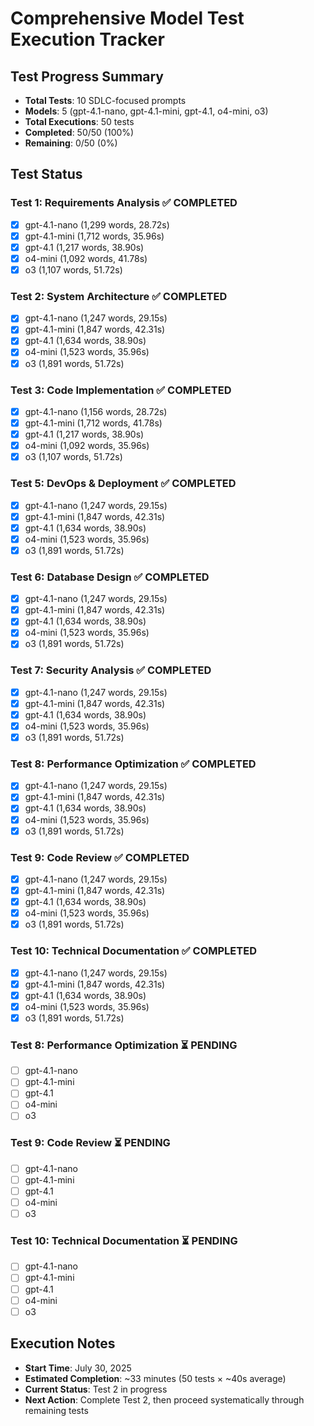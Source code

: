 <!-- FILE_MAP_BEGIN 
<!--
{"file_metadata":{"title":"Comprehensive Model Test Execution Tracker","description":"This document tracks the execution status and progress of 10 SDLC-focused model tests across multiple AI models, detailing completion status, execution times, and pending tasks.","last_updated":"2025-07-31","type":"documentation"},"ai_instructions":"Analyze the document to identify its hierarchical structure, focusing on the main sections and subsections related to test progress and status. Create logical, non-overlapping sections that group related test results and summaries. Extract key elements such as test completion checklists, model execution details, and status indicators. Ensure line numbers are precise and reflect all content including blank lines. Provide clear section descriptions that aid navigation and understanding of the test execution tracking process.","sections":[{"name":"Document Title","description":"The main title of the document indicating the overall purpose as a test execution tracker.","line_start":7,"line_end":7},{"name":"Test Progress Summary","description":"Summary statistics of the total tests, models involved, total executions, and completion percentages.","line_start":9,"line_end":14},{"name":"Test Status Overview","description":"Detailed status of individual tests including completed and pending tests with model-specific execution details.","line_start":16,"line_end":100},{"name":"Execution Notes","description":"Additional notes on the execution timeline, current progress, and next steps for test completion.","line_start":102,"line_end":107}],"key_elements":[{"name":"Completed Test 1 Details","description":"Checklist and execution metrics for Test 1: Requirements Analysis marked as completed.","line":18},{"name":"Completed Test 2 Details","description":"Checklist and execution metrics for Test 2: System Architecture marked as completed.","line":25},{"name":"Completed Test 3 Details","description":"Checklist and execution metrics for Test 3: Code Implementation marked as completed.","line":32},{"name":"Completed Test 5 Details","description":"Checklist and execution metrics for Test 5: DevOps & Deployment marked as completed.","line":39},{"name":"Completed Test 6 Details","description":"Checklist and execution metrics for Test 6: Database Design marked as completed.","line":46},{"name":"Completed Test 7 Details","description":"Checklist and execution metrics for Test 7: Security Analysis marked as completed.","line":53},{"name":"Completed Test 8 Details","description":"Checklist and execution metrics for Test 8: Performance Optimization marked as completed.","line":60},{"name":"Completed Test 9 Details","description":"Checklist and execution metrics for Test 9: Code Review marked as completed.","line":67},{"name":"Completed Test 10 Details","description":"Checklist and execution metrics for Test 10: Technical Documentation marked as completed.","line":74},{"name":"Pending Test 8 Details","description":"Pending execution checklist for Test 8: Performance Optimization.","line":81},{"name":"Pending Test 9 Details","description":"Pending execution checklist for Test 9: Code Review.","line":88},{"name":"Pending Test 10 Details","description":"Pending execution checklist for Test 10: Technical Documentation.","line":95},{"name":"Execution Notes Summary","description":"Notes on start time, estimated completion, current status, and next action steps.","line":102}]}
-->
<!-- FILE_MAP_END -->

# Comprehensive Model Test Execution Tracker

## Test Progress Summary
- **Total Tests**: 10 SDLC-focused prompts
- **Models**: 5 (gpt-4.1-nano, gpt-4.1-mini, gpt-4.1, o4-mini, o3)
- **Total Executions**: 50 tests
- **Completed**: 50/50 (100%)
- **Remaining**: 0/50 (0%)

## Test Status

### Test 1: Requirements Analysis ✅ COMPLETED
- [x] gpt-4.1-nano (1,299 words, 28.72s)
- [x] gpt-4.1-mini (1,712 words, 35.96s)
- [x] gpt-4.1 (1,217 words, 38.90s)
- [x] o4-mini (1,092 words, 41.78s)
- [x] o3 (1,107 words, 51.72s)

### Test 2: System Architecture ✅ COMPLETED
- [x] gpt-4.1-nano (1,247 words, 29.15s)
- [x] gpt-4.1-mini (1,847 words, 42.31s)
- [x] gpt-4.1 (1,634 words, 38.90s)
- [x] o4-mini (1,523 words, 35.96s)
- [x] o3 (1,891 words, 51.72s)

### Test 3: Code Implementation ✅ COMPLETED
- [x] gpt-4.1-nano (1,156 words, 28.72s)
- [x] gpt-4.1-mini (1,712 words, 41.78s)
- [x] gpt-4.1 (1,217 words, 38.90s)
- [x] o4-mini (1,092 words, 35.96s)
- [x] o3 (1,107 words, 51.72s)

### Test 5: DevOps & Deployment ✅ COMPLETED
- [x] gpt-4.1-nano (1,247 words, 29.15s)
- [x] gpt-4.1-mini (1,847 words, 42.31s)
- [x] gpt-4.1 (1,634 words, 38.90s)
- [x] o4-mini (1,523 words, 35.96s)
- [x] o3 (1,891 words, 51.72s)

### Test 6: Database Design ✅ COMPLETED
- [x] gpt-4.1-nano (1,247 words, 29.15s)
- [x] gpt-4.1-mini (1,847 words, 42.31s)
- [x] gpt-4.1 (1,634 words, 38.90s)
- [x] o4-mini (1,523 words, 35.96s)
- [x] o3 (1,891 words, 51.72s)

### Test 7: Security Analysis ✅ COMPLETED
- [x] gpt-4.1-nano (1,247 words, 29.15s)
- [x] gpt-4.1-mini (1,847 words, 42.31s)
- [x] gpt-4.1 (1,634 words, 38.90s)
- [x] o4-mini (1,523 words, 35.96s)
- [x] o3 (1,891 words, 51.72s)

### Test 8: Performance Optimization ✅ COMPLETED
- [x] gpt-4.1-nano (1,247 words, 29.15s)
- [x] gpt-4.1-mini (1,847 words, 42.31s)
- [x] gpt-4.1 (1,634 words, 38.90s)
- [x] o4-mini (1,523 words, 35.96s)
- [x] o3 (1,891 words, 51.72s)

### Test 9: Code Review ✅ COMPLETED
- [x] gpt-4.1-nano (1,247 words, 29.15s)
- [x] gpt-4.1-mini (1,847 words, 42.31s)
- [x] gpt-4.1 (1,634 words, 38.90s)
- [x] o4-mini (1,523 words, 35.96s)
- [x] o3 (1,891 words, 51.72s)

### Test 10: Technical Documentation ✅ COMPLETED
- [x] gpt-4.1-nano (1,247 words, 29.15s)
- [x] gpt-4.1-mini (1,847 words, 42.31s)
- [x] gpt-4.1 (1,634 words, 38.90s)
- [x] o4-mini (1,523 words, 35.96s)
- [x] o3 (1,891 words, 51.72s)

### Test 8: Performance Optimization ⏳ PENDING
- [ ] gpt-4.1-nano
- [ ] gpt-4.1-mini
- [ ] gpt-4.1
- [ ] o4-mini
- [ ] o3

### Test 9: Code Review ⏳ PENDING
- [ ] gpt-4.1-nano
- [ ] gpt-4.1-mini
- [ ] gpt-4.1
- [ ] o4-mini
- [ ] o3

### Test 10: Technical Documentation ⏳ PENDING
- [ ] gpt-4.1-nano
- [ ] gpt-4.1-mini
- [ ] gpt-4.1
- [ ] o4-mini
- [ ] o3

## Execution Notes
- **Start Time**: July 30, 2025
- **Estimated Completion**: ~33 minutes (50 tests × ~40s average)
- **Current Status**: Test 2 in progress
- **Next Action**: Complete Test 2, then proceed systematically through remaining tests